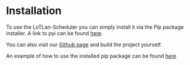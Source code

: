 # Installation

To use the LoTLan-Scheduler you can simply install it via the Pip package installer.
A link to pyi can be found [here](https://pypi.org/project/Lotlan-Scheduler/).

You can also visit our [Github page](https://github.com/iml130/lotlan-scheduler) and build the project yourself.

An example of how to use the installed pip package can be found [here](./tutorials/cli.md)